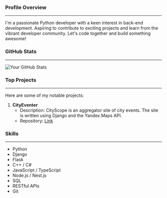### Profile Overview
---
I'm a passionate Python developer with a keen interest in back-end development. Aspiring to contribute to exciting projects and learn from the vibrant developer community. Let's code together and build something awesome! 

### GitHub Stats
---
![Your GitHub Stats](https://github-readme-stats.vercel.app/api?username=NeKyReal&show_icons=true&theme=github_dark)

### Top Projects
---
Here are some of my notable projects:

1. **CityEventer**
   - Description: CityScope is an aggregator site of city events. The site is written using Django and the Yandex.Maps API.
   - Repository: [Link](https://github.com/NeKyReal/CityScope)

### Skills
---
- Python
- Django
- Flask
- C++ / C#
- JavaScript / TypeScript
- Node.js / Nest.js
- SQL
- RESTful APIs
- Git
